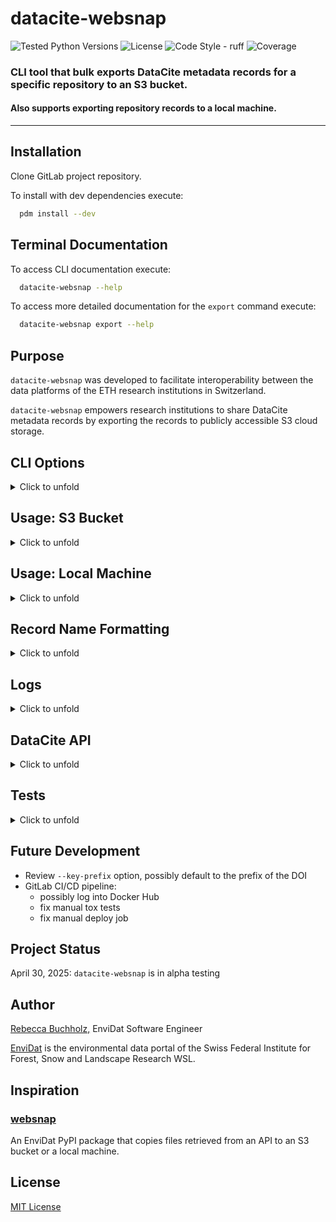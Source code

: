 # datacite-websnap

<div>
    <img alt="Tested Python Versions" src="https://img.shields.io/badge/python-3.11%20|%203.12%20|%203.13-blue"> 
    <img alt="License" src="https://img.shields.io/pypi/l/websnap?color=%232780C1">
    <img alt="Code Style - ruff" src="https://img.shields.io/badge/style-ruff-41B5BE?style=flat">
    <img alt="Coverage" src="https://gitlabext.wsl.ch/EnviDat/datacite-websnap/badges/main/coverage.svg">
</div>

### CLI tool that bulk exports DataCite metadata records for a specific repository to an S3 bucket. 
#### Also supports exporting repository records to a local machine.

---

## Installation

Clone GitLab project repository. 

To install with dev dependencies execute:

```bash
  pdm install --dev
```


## Terminal Documentation

To access CLI documentation execute:
```bash
  datacite-websnap --help
```

To access more detailed documentation for the `export` command execute:
```bash
  datacite-websnap export --help
```


## Purpose

`datacite-websnap` was developed to facilitate interoperability between the data platforms of the ETH research institutions in Switzerland. 

`datacite-websnap` empowers research institutions to share DataCite metadata records by exporting the records to publicly accessible S3 cloud storage.  


## CLI Options

<details>
  <summary>Click to unfold</summary>

### Command: `export`

Bulk export DataCite XML metadata records that correspond to the records for a particular DataCite repository and/or DOI prefix.

The default behavior is to export DataCite XML records to an S3 bucket but command also supports exporting the records to a local machine.

| Option             | Default                    | Description                                                                                                                                                                                                                                                                                                                                           |
|--------------------|----------------------------|-------------------------------------------------------------------------------------------------------------------------------------------------------------------------------------------------------------------------------------------------------------------------------------------------------------------------------------------------------|
| `--doi-prefix`     | `None`                     | <ul><li>DataCite DOI prefix used to filter results</li><li>Accepts single or multiple prefix arguments</li><li>*Example*: `--doi-prefix 10.16904 --doi-prefix 10.25678`</li></ul>                                                                                                                                                                     |
| `--client-id`      | `None`                     | <ul><li>DataCite repository account ID used to filter results</li><li>Referred to as the "client-id" in the DataCite API documentation</li><li>*Example*: `--client-id ethz.wsl`</li></ul>                                                                                                                                                            |
| `--destination`    | `S3`                       | <ul><li>Export destination for the DataCite XML records</li><li>`S3` (default) for an S3 bucket</li><li>`local` for local file system</li></ul>                                                                                                                                                                                                       |
| `--bucket`         | `None`                     | <ul><li>Name of S3 bucket that DataCite XML records (as S3 objects) will be written in</li><li>*Example*: `--bucket opendataswiss`</li><ul>                                                                                                                                                                                                           |
| `--key-prefix`     | `None`                     | <ul><li>Optional key prefix for objects in S3 bucket</li><li>If omitted then objects are written in S3 bucket without a prefix</li><li>*Example*: `--key-prefix wsl`</li></ul>                                                                                                                                                                        |
| `--directory-path` | `None`                     | <ul><li>Only used if exporting to `local` destination<li>Path of the local directory that DataCite XML records will be written in </li></ul>                                                                                                                                                                                                          |
| `--file-logs`      | `False`                    | <ul><li>Enables logging info messages and errors to a file log</li></ul>                                                                                                                                                                                                                                                                              |
| `--log-level`      | `INFO`                     | <ul><li>Level to use for logging if using `--file-logs` option</li><li>Default value is `INFO`</li><li>Valid logging levels are `DEBUG`, `INFO`, `WARNING`, `ERROR`, or `CRITICAL`</li><li><a href="https://docs.python.org/3/library/logging.html#logging-levels" target="_blank">Click here to learn more about Python logging levels</a></li></ul> |
| `--early-exit`     | `False`                    | <ul><li>If enabled then terminates program immediately after export error occurs</li><li>Default value is `False` (not enabled)</li><li>If `False` then only logs export error and continues to try to export other DataCite XML records returned by search query</li></ul>                                                                           |
| `--api-url`        | `https://api.datacite.org` | <ul><li>DataCite API base URL used for queries</li></ul>                                                                                                                                                                                                                                                                                              |
| `--page-size`      | `250`                      | <ul><li>Number of records returned per page of DataCite API response using pagination</li></ul>                                                                                                                                                                                                                                                       |

</details>


## Usage: S3 Bucket

<details>
  <summary>
  Click to unfold
  </summary>

Utilizes the AWS SDK for Python (Boto3) to export DataCite XML metadata records for a specific repository and/or DOI prefix as objects in an S3 bucket. 


### Environment Variables 

The environment variables listed below are **required** to export records to an S3 bucket.

| Environment Variable    | Description                              |
|-------------------------|------------------------------------------|
| `ENDPOINT_URL`          | URL to use for the constructed S3 client |
| `AWS_ACCESS_KEY_ID`     | AWS access key ID                        |
| `AWS_SECRET_ACCESS_KEY` | AWS secret access key                    |


Supports setting environment variables in a `.env` file.

Example `.env` file:

```
ENDPOINT_URL=https://dreamycloud.com
AWS_ACCESS_KEY_ID=1234567abcdefg
AWS_SECRET_ACCESS_KEY=hijklmn1234567
```

### Examples

#### Basic Usage

- Return all DataCite records for the EnviDat repository (using client-id `ethz.wsl`)
- Write XML records to a bucket called "opendataswiss" 

```bash
datacite-websnap export --client-id ethz.wsl --bucket opendataswiss
```

#### Advanced Usage

- Return all DataCite records for the EnviDat repository (using client-id `ethz.wsl`)
- Write XML records to a bucket called "opendataswiss" 
- Use key prefix `wsl`
- Enable logging to a file

```bash
datacite-websnap export --client-id ethz.wsl --bucket opendataswiss --key-prefix wsl --file-logs
```

</details>



## Usage: Local Machine

<details>
  <summary>
  Click to unfold
  </summary>

Export DataCite XML metadata records for a specific repository and/or DOI prefix to a local machine. 

To write the records locally the `--destination` option **must** be assigned to `local`. 

### Example

- Return all DataCite records for the EnviDat repository (using client-id `ethz.wsl`)
- Write XML records locally
- Write XML records to a directory called "samples/test"

```bash
datacite-websnap export --client-id ethz.wsl --destination local --directory-path "samples/test"
```

</details>


## Record Name Formatting

<details>
  <summary>
  Click to unfold
  </summary>

Exported DataCite XML records are assigned file names (or S3 keys) using the DOI that corresponds to the record.

- The "/" slash character that divides the DOI prefix and suffix are replaced with a "_" underscore character
- ".xml" is appended to the DOI as a file extension 

### Example

Record DOI: `10.16904/envidat.31`

File name (or S3 key) for exported record: `10.16904_envidat.31.xml`

</details>


## Logs

<details>
  <summary>
  Click to unfold
  </summary>

Info messages and errors are logged to the console.

Optionally log messages errors can be written to a file log called by default `"datacite-websnap.log"`.

To enable file logs the following option **must** be enabled: `--file-logs`

### Example   
```bash
datacite-websnap export --client-id ethz.wsl --bucket opendataswiss --file-logs            
```

### Environment Variables: Logs

Default environment variables are assigned in `config.py` for logging configuration.

To override the default environment variables related to logging the variables in the table below can be set in a `.env` file. 

`LOG_NAME` is the name of the file log (used if the `--file-logs` option is enabled).

<a href="https://docs.python.org/3/library/logging.html#logging.basicConfig" target="_blank">Python logging basic configuration documentation.</a>

| Environment Variable | Default                                                                               |
|----------------------|---------------------------------------------------------------------------------------|
| `LOG_NAME`           | `"datacite-websnap.log"`                                                              |
| `LOG_FORMAT`         | `"%(asctime)s \| %(levelname)s \| %(module)s.%(funcName)s:%(lineno)d \| %(message)s"` |
| `LOG_DATE_FORMAT`    | `"%Y-%m-%d %H:%M:%S"`                                                                 |


</details>


## DataCite API

<details>
  <summary>
  Click to unfold
  </summary>

`datacite-websnap` retrieves XML metadata records from the DataCite API.

Documentation for the DataCite API endpoints and pagination used in `datacite-websnap`:
- <a href="https://support.datacite.org/reference/get_dois" target="_blank">Return a list of DOIs</a>
- <a href="https://support.datacite.org/docs/pagination#method-2-cursor" target="_blank">Cursor-based pagination</a>
- <a href="https://support.datacite.org/reference/get_clients-id" target="_blank">Return a client (DataCite repository)</a>

### Environment Variables: DataCite API 

Default environment variables are assigned in `config.py` for DataCite API base URL, endpoints, page size and timeout.

To override the default environment variables related to DataCite the variables in the table below can be set in a `.env` file. 

| Environment Variable            | Default                    | Description                                         |
|---------------------------------|----------------------------|-----------------------------------------------------|
| `TIMEOUT`                       | `32`                       | Timeout of API requests in seconds.                 |
| `DATACITE_API_URL`              | `https://api.datacite.org` | DataCite base URL used for API requests.            |
| `DATACITE_API_CLIENTS_ENDPOINT` | `/clients`                 | Endpoint used to retrieve client.                   |
| `DATACITE_API_DOIS_ENDPOINT`    | `/dois`                    | Endpoint used to retrieve list of DOIs.             |
| `DATACITE_PAGE_SIZE`            | `250`                      | Number of DOIs retrieved per page using pagination. |


</details>


## Tests

<details>
  <summary>
  Click to unfold
  </summary>


Both `pytest` and `tox` can be used to run the test suite for `datacite-websnap`.

To run pytest and print coverage to terminal:
```bash
pdm run pytest --cov=datacite_websnap --cov-report=term
```

To test `datacite-websnap` using the Python versions configured in `tox.ini` (see the `envlist` setting):
```bash
pdm run tox
```

</details>


## Future Development

- Review `--key-prefix` option, possibly default to the prefix of the DOI
- GitLab CI/CD pipeline:
  - possibly log into Docker Hub
  - fix manual tox tests
  - fix manual deploy job 


## Project Status

April 30, 2025: `datacite-websnap` is in alpha testing 


## Author

<a href="http://www.linkedin.com/in/rebeccabuchholz" target="_blank">Rebecca Buchholz,</a> 
EnviDat Software Engineer

<a href="https://www.envidat.ch" target="_blank">EnviDat</a> is the environmental data 
portal of the Swiss Federal Institute for Forest, Snow and Landscape Research WSL. 


## Inspiration

<h3><a href="https://pypi.org/project/websnap" target="_blank">websnap</a></h3>

An EnviDat PyPI package that copies files retrieved from an API to an S3 bucket or a local machine.

## License

<a href="https://gitlabext.wsl.ch/EnviDat/datacite-websnap/-/blob/main/LICENSE" target="_blank">MIT License</a>